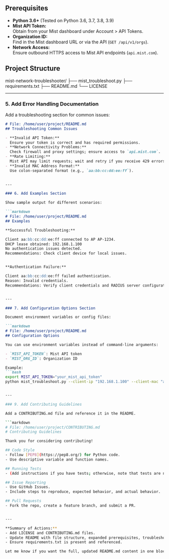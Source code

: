 ## Prerequisites

- **Python 3.6+** (Tested on Python 3.6, 3.7, 3.8, 3.9)
- **Mist API Token:**  
  Obtain from your Mist dashboard under Account > API Tokens.
- **Organization ID:**  
  Find in the Mist dashboard URL or via the API (`GET /api/v1/orgs`).
- **Network Access:**  
  Ensure outbound HTTPS access to Mist API endpoints (`api.mist.com`).

## Project Structure
mist-network-troubleshooter/
├── mist_troubleshoot.py
├── requirements.txt
├── README.md
└── LICENSE


---

### 5. Add Error Handling Documentation

Add a troubleshooting section for common issues:

```markdown
# File: /home/user/project/README.md
## Troubleshooting Common Issues

- **Invalid API Token:**  
  Ensure your token is correct and has required permissions.
- **Network Connectivity Problems:**  
  Check firewall and proxy settings; ensure access to `api.mist.com`.
- **Rate Limiting:**  
  Mist API may limit requests; wait and retry if you receive 429 errors.
- **Invalid MAC Address Format:**  
  Use colon-separated format (e.g., `aa:bb:cc:dd:ee:ff`).

  
---

### 6. Add Examples Section

Show sample output for different scenarios:

```markdown
# File: /home/user/project/README.md
## Examples

**Successful Troubleshooting:**

Client aa:bb:cc:dd:ee:ff connected to AP AP-1234.
DHCP lease obtained: 192.168.1.100
No authentication issues detected.
Recommendations: Check client device for local issues.


**Authentication Failure:**

Client aa:bb:cc:dd:ee:ff failed authentication.
Reason: Invalid credentials.
Recommendations: Verify client credentials and RADIUS server configuration


---

### 7. Add Configuration Options Section

Document environment variables or config files:

```markdown
# File: /home/user/project/README.md
## Configuration Options

You can use environment variables instead of command-line arguments:

- `MIST_API_TOKEN`: Mist API token
- `MIST_ORG_ID`: Organization ID

Example:
```bash
export MIST_API_TOKEN="your_mist_api_token"
python mist_troubleshoot.py --client-ip "192.168.1.100" --client-mac "aa:bb:cc:dd:ee:ff"


---

### 9. Add Contributing Guidelines

Add a CONTRIBUTING.md file and reference it in the README.

```markdown
# File: /home/user/project/CONTRIBUTING.md
# Contributing Guidelines

Thank you for considering contributing!

## Code Style
- Follow [PEP8](https://pep8.org/) for Python code.
- Use descriptive variable and function names.

## Running Tests
- (Add instructions if you have tests; otherwise, note that tests are not yet implemented.)

## Issue Reporting
- Use GitHub Issues.
- Include steps to reproduce, expected behavior, and actual behavior.

## Pull Requests
- Fork the repo, create a feature branch, and submit a PR.


---

**Summary of Actions:**
- Add LICENSE and CONTRIBUTING.md files.
- Update README with file structure, expanded prerequisites, troubleshooting, examples, configuration, security, and contributing sections.
- Ensure requirements.txt is present and referenced.

Let me know if you want the full, updated README.md content in one block, or if you need help with any specific section!